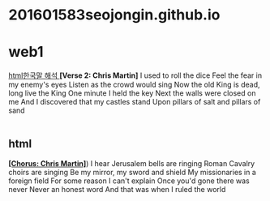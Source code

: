 # 201601583seojongin.github.io
<!doctype html>
<html>
<Head>
<title>web1-html</title>
<meta charset = "utf-8">
</head>

<body>
<h1> web1 </h1>
<a href="https://www.w3.org/TR/html53/" target="_blank" title="html 최신버전">  html한국말 해석 </a>
<strong>[Verse 2: Chris Martin]</strong>
I used to roll the dice
Feel the fear in my enemy's eyes
Listen as the crowd would sing
Now the old King is dead, long live the King
One minute I held the key
Next the walls were closed on me
And I discovered that my castles stand
Upon pillars of salt and pillars of sand </p><p style="margin-top:45px;">

<h2> html</h2>

<strong><u>[Chorus: Chris Martin]</u></strong>)
I hear Jerusalem bells are ringing
Roman Cavalry choirs are singing
Be my mirror, my sword and shield
My missionaries in a foreign field
For some reason I can't explain
Once you'd gone there was never
Never an honest word
And that was when I ruled the world
</body>
